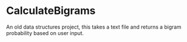 # CalculateBigrams
An old data structures project, this takes a text file and returns a bigram probability based on user input.

